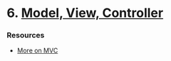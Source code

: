 # 6. [Model, View, Controller](https://github.com/jeff-pedro/learn-node-complete-guide/tree/06-mvc)

### Resources
* [More on MVC](https://developer.mozilla.org/en-US/docs/Web/Apps/Fundamentals/Modern_web_app_architecture/MVC_architecture)